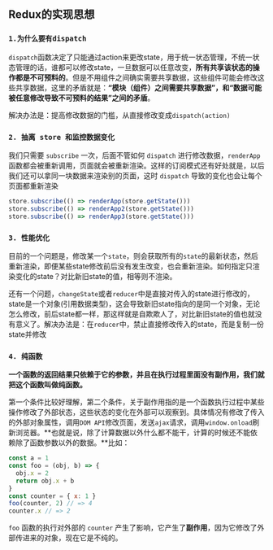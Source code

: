 ## Redux的实现思想

### `1.为什么要有dispatch`

`dispatch`函数决定了只能通过action来更改state，用于统一状态管理，不统一状态管理的话，谁都可以修改state，一旦数据可以任意改变，**所有共享该状态的操作都是不可预料的**。但是不用组件之间确实需要共享数据，这些组件可能会修改这些共享数据，这里的矛盾就是：**“模块（组件）之间需要共享数据”，和“数据可能被任意修改导致不可预料的结果”之间的矛盾**。

解决办法是：提高修改数据的门槛，从直接修改变成`dispatch(action)`

### `2. 抽离 store 和监控数据变化`

我们只需要 `subscribe` 一次，后面不管如何 `dispatch` 进行修改数据，`renderApp` 函数都会被重新调用，页面就会被重新渲染。这样的订阅模式还有好处就是，以后我们还可以拿同一块数据来渲染别的页面，这时 `dispatch` 导致的变化也会让每个页面都重新渲染

```js
store.subscribe(() => renderApp(store.getState()))
store.subscribe(() => renderApp2(store.getState())) 
store.subscribe(() => renderApp3(store.getState())) 
```

### `3. 性能优化`

目前的一个问题是，修改某一个`state`，则会获取所有的`state`的最新状态，然后重新渲染，即便某些state修改前后没有发生改变，也会重新渲染。如何指定只渲染变化的state？对比新旧state的值，相等则不渲染。

还有一个问题，`changeState`或者`reducer`中是直接对传入的state进行修改的，state是一个对象(引用数据类型)，这会导致新旧state指向的是同一个对象，无论怎么修改，前后state都一样，那这样就是自欺欺人了，对比新旧state的值也就没有意义了。解决办法是：在`reducer`中，禁止直接修改传入的state，而是复制一份state并修改

### `4. 纯函数`

**一个函数的返回结果只依赖于它的参数，并且在执行过程里面没有副作用，我们就把这个函数叫做纯函数。**

第一个条件比较好理解，第二个条件，关于副作用指的是一个函数执行过程中某些操作修改了外部状态，这些状态的变化在外部可以观察到。具体情况有修改了传入的外部对象属性，调用`DOM API`修改页面，发送`ajax`请求，调用`window.onload`刷新浏览器。**也就是说，除了计算数据以外什么都不能干，计算的时候还不能依赖除了函数参数以外的数据。**比如：

```js
const a = 1
const foo = (obj, b) => {
  obj.x = 2
  return obj.x + b
}
const counter = { x: 1 }
foo(counter, 2) // => 4
counter.x // => 2
```

`foo` 函数的执行对外部的 `counter` 产生了影响，它产生了**副作用**，因为它修改了外部传进来的对象，现在它是不纯的。